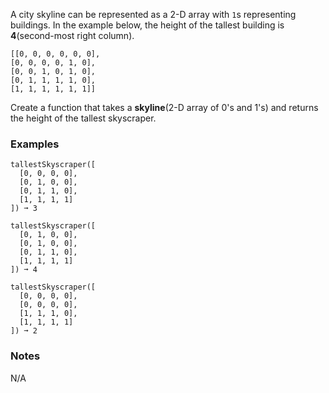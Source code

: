 A city skyline can be represented as a 2-D array with `1`s representing buildings. In the example below, the height of the tallest building is **4**(second-most right column).

    [[0, 0, 0, 0, 0, 0],
    [0, 0, 0, 0, 1, 0],
    [0, 0, 1, 0, 1, 0],
    [0, 1, 1, 1, 1, 0],
    [1, 1, 1, 1, 1, 1]]

Create a function that takes a **skyline**(2-D array of 0's and 1's) and returns the height of the tallest skyscraper.


### Examples ###
    tallestSkyscraper([
      [0, 0, 0, 0],
      [0, 1, 0, 0],
      [0, 1, 1, 0],
      [1, 1, 1, 1]
    ]) ➞ 3

    tallestSkyscraper([
      [0, 1, 0, 0],
      [0, 1, 0, 0],
      [0, 1, 1, 0],
      [1, 1, 1, 1]
    ]) ➞ 4

    tallestSkyscraper([
      [0, 0, 0, 0],
      [0, 0, 0, 0],
      [1, 1, 1, 0],
      [1, 1, 1, 1]
    ]) ➞ 2


### Notes ###
N/A